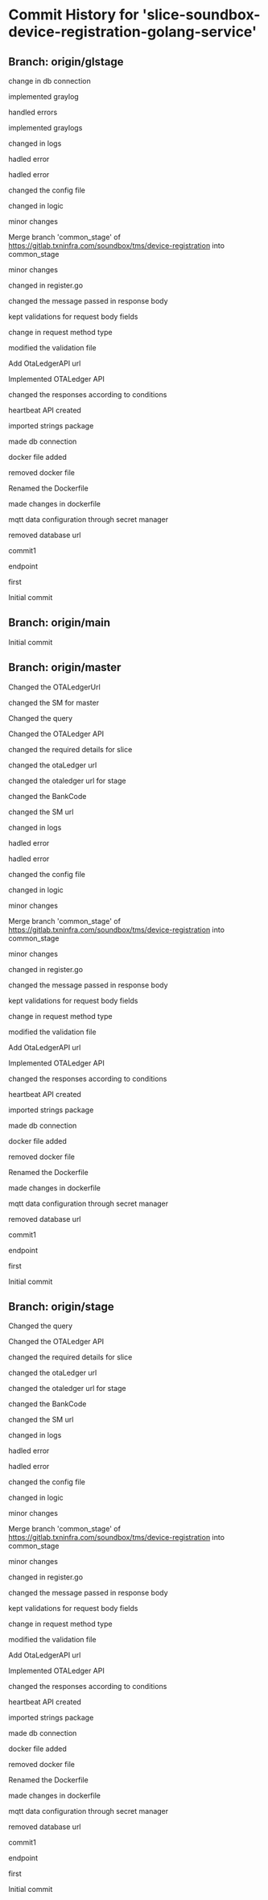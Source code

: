 # Commit History for 'slice-soundbox-device-registration-golang-service'

## Branch: origin/glstage

change in db connection

implemented graylog

handled errors

implemented graylogs

changed in logs

hadled error

hadled error

changed the config file

changed in logic

minor changes

Merge branch 'common_stage' of https://gitlab.txninfra.com/soundbox/tms/device-registration into common_stage

minor changes

changed in register.go

changed the message passed in response body

kept validations for request body fields

change in request method type

modified the validation file

Add OtaLedgerAPI url

Implemented OTALedger API

changed the responses according to conditions

heartbeat API created

imported strings package

made db connection

docker file added

removed docker file

Renamed the Dockerfile

made changes in dockerfile

mqtt data configuration through secret manager

removed database url

commit1

endpoint

first

Initial commit
## Branch: origin/main

Initial commit
## Branch: origin/master

Changed the OTALedgerUrl

changed the SM for master

Changed the query

Changed the OTALedger API

changed the required details for slice

changed the otaLedger url

changed the otaledger url for stage

changed the BankCode

changed the SM url

changed in logs

hadled error

hadled error

changed the config file

changed in logic

minor changes

Merge branch 'common_stage' of https://gitlab.txninfra.com/soundbox/tms/device-registration into common_stage

minor changes

changed in register.go

changed the message passed in response body

kept validations for request body fields

change in request method type

modified the validation file

Add OtaLedgerAPI url

Implemented OTALedger API

changed the responses according to conditions

heartbeat API created

imported strings package

made db connection

docker file added

removed docker file

Renamed the Dockerfile

made changes in dockerfile

mqtt data configuration through secret manager

removed database url

commit1

endpoint

first

Initial commit
## Branch: origin/stage

Changed the query

Changed the OTALedger API

changed the required details for slice

changed the otaLedger url

changed the otaledger url for stage

changed the BankCode

changed the SM url

changed in logs

hadled error

hadled error

changed the config file

changed in logic

minor changes

Merge branch 'common_stage' of https://gitlab.txninfra.com/soundbox/tms/device-registration into common_stage

minor changes

changed in register.go

changed the message passed in response body

kept validations for request body fields

change in request method type

modified the validation file

Add OtaLedgerAPI url

Implemented OTALedger API

changed the responses according to conditions

heartbeat API created

imported strings package

made db connection

docker file added

removed docker file

Renamed the Dockerfile

made changes in dockerfile

mqtt data configuration through secret manager

removed database url

commit1

endpoint

first

Initial commit